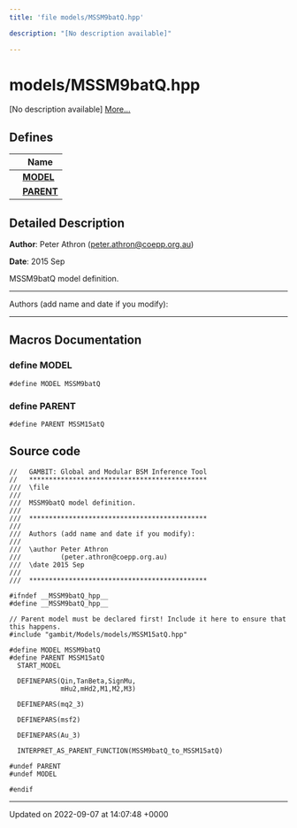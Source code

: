 ```yaml
---
title: 'file models/MSSM9batQ.hpp'

description: "[No description available]"

---
```


# models/MSSM9batQ.hpp

[No description available] [More...](#detailed-description)

## Defines

|                | Name           |
| -------------- | -------------- |
|  | **[MODEL](/documentation/code/files/mssm9batq_8hpp/#define-model)**  |
|  | **[PARENT](/documentation/code/files/mssm9batq_8hpp/#define-parent)**  |

## Detailed Description


**Author**: Peter Athron ([peter.athron@coepp.org.au](mailto:peter.athron@coepp.org.au)) 

**Date**: 2015 Sep

MSSM9batQ model definition.



------------------

Authors (add name and date if you modify):



------------------




## Macros Documentation

### define MODEL

```
#define MODEL MSSM9batQ
```


### define PARENT

```
#define PARENT MSSM15atQ
```


## Source code

```
//   GAMBIT: Global and Modular BSM Inference Tool
//   *********************************************
///  \file
///
///  MSSM9batQ model definition. 
///
///  *********************************************
///
///  Authors (add name and date if you modify):
///   
///  \author Peter Athron
///          (peter.athron@coepp.org.au)
///  \date 2015 Sep
///
///  *********************************************

#ifndef __MSSM9batQ_hpp__
#define __MSSM9batQ_hpp__

// Parent model must be declared first! Include it here to ensure that this happens.
#include "gambit/Models/models/MSSM15atQ.hpp" 

#define MODEL MSSM9batQ
#define PARENT MSSM15atQ
  START_MODEL

  DEFINEPARS(Qin,TanBeta,SignMu,
             mHu2,mHd2,M1,M2,M3)

  DEFINEPARS(mq2_3)
 
  DEFINEPARS(msf2)

  DEFINEPARS(Au_3)

  INTERPRET_AS_PARENT_FUNCTION(MSSM9batQ_to_MSSM15atQ)

#undef PARENT
#undef MODEL

#endif
```


-------------------------------

Updated on 2022-09-07 at 14:07:48 +0000
